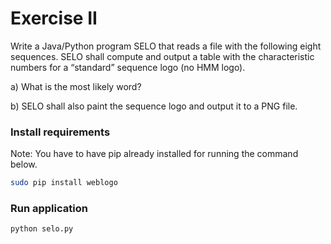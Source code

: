 # Exercise II

Write a Java/Python program SELO that reads a file with the following eight sequences.
SELO shall compute and output a table with the characteristic numbers for a “standard” sequence logo (no HMM logo).

a) What is the most likely word?

b) SELO shall also paint the sequence logo and output it to a PNG file.

### Install requirements

Note: You have to have pip already installed for running the command below.
```bash
sudo pip install weblogo
```

### Run application

```bash
python selo.py
```

